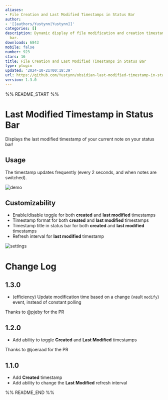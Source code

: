 ```yaml
---
aliases:
- File Creation and Last Modified Timestamps in Status Bar
author:
- '[[authors/Yustynn|Yustynn]]'
categories: []
description: Dynamic display of file modification and creation timestamps in the status
  bar.
downloads: 6843
mobile: false
number: 923
stars: 16
title: File Creation and Last Modified Timestamps in Status Bar
type: plugin
updated: '2024-10-21T00:18:39'
url: https://github.com/Yustynn/obsidian-last-modified-timestamp-in-status-bar
version: 1.3.0
---
```


%% README_START %%

# Last Modified Timestamp in Status Bar
Displays the last modified timestamp of your current note on your status bar!

## Usage
The timestamp updates frequently (every 2 seconds, and when notes are switched).

![demo](https://raw.githubusercontent.com/Yustynn/obsidian-last-modified-timestamp-in-status-bar/HEAD/img/demo.png)

## Customizability
- Enable/disable toggle for both **created** and **last modified** timestamps
- Timestamp format for both **created** and **last modified** timestamps
- Timestamp title in status bar for both **created** and **last modified** timestamps
- Refresh interval for **last modified** timestamp

![settings](https://raw.githubusercontent.com/Yustynn/obsidian-last-modified-timestamp-in-status-bar/HEAD/img/settings.png)

# Change Log
## 1.3.0
- (efficiency) Update modification time based on a change (vault `modify`) event, instead of constant polling

Thanks to @pjeby for the PR

## 1.2.0
- Add ability to toggle **Created** and **Last Modified** timestamps

Thanks to @joeraad for the PR

## 1.1.0
- Add **Created** timestamp
- Add ability to change the **Last Modified** refresh interval


%% README_END %%